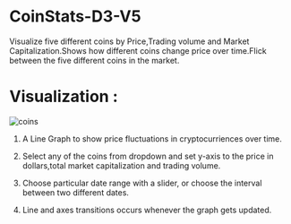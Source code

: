 # CoinStats-D3-V5

Visualize five different coins by Price,Trading volume and Market Capitalization.Shows how different coins change price over time.Flick between the five different coins in the market.

# Visualization :

![coins](https://user-images.githubusercontent.com/36566332/40873246-91660c36-667a-11e8-8da9-f6978ef98581.PNG)


1. A Line Graph to show price fluctuations in cryptocurriences over time.

2. Select any of the coins from dropdown and set y-axis to the price in dollars,total market capitalization and trading volume.

3. Choose particular date range with a slider, or choose the interval between two different dates.
 
4. Line and axes transitions occurs whenever the graph gets updated.
